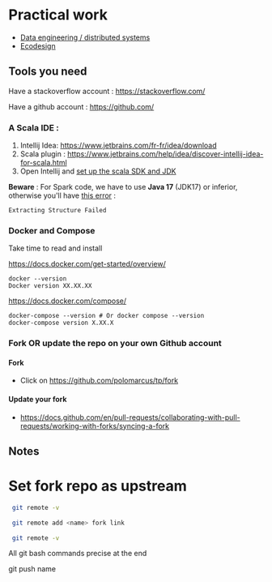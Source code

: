 # Practical work 
* [Data engineering / distributed systems](https://github.com/polomarcus/tp/tree/main/data-engineering)
* [Ecodesign](https://github.com/polomarcus/tp/tree/main/ecodesign)

## Tools you need
Have a stackoverflow account : https://stackoverflow.com/

Have a github account : https://github.com/

### A Scala IDE :
1. Intellij Idea: https://www.jetbrains.com/fr-fr/idea/download
2. Scala plugin : https://www.jetbrains.com/help/idea/discover-intellij-idea-for-scala.html
3. Open Intellij and [set up the scala SDK and JDK](https://www.jetbrains.com/help/idea/sdk.html)  

**Beware** : For Spark code, we have to use **Java 17** (JDK17) or inferior, otherwise you'll have [this error](https://stackoverflow.com/a/73349341/3535853) : 
```
Extracting Structure Failed
```

### Docker and Compose
Take time to read and install

https://docs.docker.com/get-started/overview/
```
docker --version
Docker version XX.XX.XX
```

https://docs.docker.com/compose/
```
docker-compose --version # Or docker compose --version
docker-compose version X.XX.X
```

### Fork OR update the repo on your own Github account
#### Fork 
* Click on https://github.com/polomarcus/tp/fork

#### Update your fork
* https://docs.github.com/en/pull-requests/collaborating-with-pull-requests/working-with-forks/syncing-a-fork


## Notes

# Set fork repo as upstream

```bash
 git remote -v
 
 git remote add <name> fork link
 
 git remote -v
```
All git bash commands precise <name> at the end
  
  git push name
